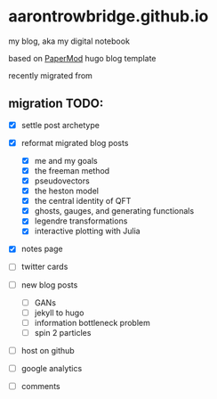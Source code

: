 # aarontrowbridge.github.io

my blog, aka my digital notebook

based on [PaperMod](https://github.com/adityatelange/hugo-PaperMod) hugo blog template

recently migrated from 

## migration TODO:

- [x] settle post archetype 
- [x] reformat migrated blog posts
  - [x] me and my goals
  - [x] the freeman method
  - [x] pseudovectors
  - [x] the heston model
  - [x] the central identity of QFT
  - [x] ghosts, gauges, and generating functionals
  - [x] legendre transformations
  - [x] interactive plotting with Julia 
- [x] notes page  
- [ ] twitter cards
- [ ] new blog posts
  - [ ] GANs
  - [ ] jekyll to hugo
  - [ ] information bottleneck problem
  - [ ] spin 2 particles 
- [ ] host on github
- [ ] google analytics
- [ ] comments


